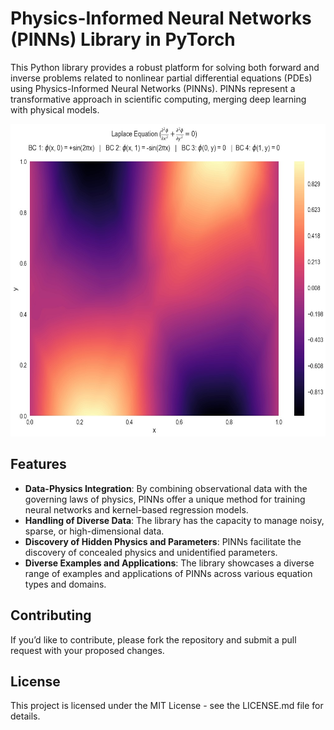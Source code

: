 # Physics-Informed Neural Networks (PINNs) Library in PyTorch
This Python library provides a robust platform for solving both forward and inverse problems related to nonlinear partial differential equations (PDEs) using Physics-Informed Neural Networks (PINNs). PINNs represent a transformative approach in scientific computing, merging deep learning with physical models.

<img src="https://github.com/AEbrazeh/PINN-PyTorch/blob/main/Simple%20Model/laplaceSolution.jpg" height="500" background="#FFFFFF"/>

## Features
- **Data-Physics Integration**: By combining observational data with the governing laws of physics, PINNs offer a unique method for training neural networks and kernel-based regression models.
- **Handling of Diverse Data**: The library has the capacity to manage noisy, sparse, or high-dimensional data.
- **Discovery of Hidden Physics and Parameters**: PINNs facilitate the discovery of concealed physics and unidentified parameters.
- **Diverse Examples and Applications**: The library showcases a diverse range of examples and applications of PINNs across various equation types and domains.

## Contributing
If you’d like to contribute, please fork the repository and submit a pull request with your proposed changes.

## License
This project is licensed under the MIT License - see the LICENSE.md file for details.
